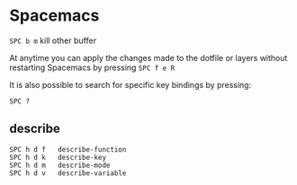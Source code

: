 # Spacemacs


`` SPC b m ``
kill other buffer



At anytime you can apply the changes made to the dotfile or layers without restarting Spacemacs by pressing ``SPC f e R``



It is also possible to search for specific key bindings by pressing:
```
SPC ?
```

## describe
```
SPC h d f	describe-function
SPC h d k	describe-key
SPC h d m	describe-mode
SPC h d v	describe-variable
```